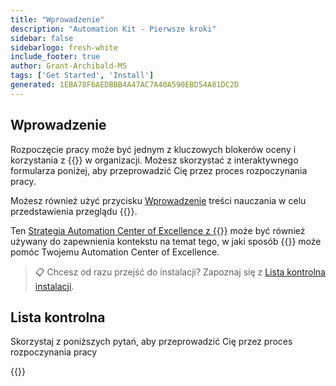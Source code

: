 ```yaml
---
title: "Wprowadzenie"
description: "Automation Kit - Pierwsze kroki"
sidebar: false
sidebarlogo: fresh-white
include_footer: true
author: Grant-Archibald-MS
tags: ['Get Started', 'Install']
generated: 1EBA78F6AEDBBB4A47AC7A40A590EBD54A81DC2D
---
```


## Wprowadzenie

Rozpoczęcie pracy może być jednym z kluczowych blokerów oceny i korzystania z {{<product-name>}} w organizacji. Możesz skorzystać z interaktywnego formularza poniżej, aby przeprowadzić Cię przez proces rozpoczynania pracy.

Możesz również użyć przycisku [Wprowadzenie](https://learn.microsoft.com/power-automate/guidance/automation-kit/overview/introduction) treści nauczania w celu przedstawienia przeglądu {{<product-name>}}.

Ten [Strategia Automation Center of Excellence z {{<product-name>}}](https://learn.microsoft.com/power-automate/guidance/automation-kit/overview/automation-coe-strategy) może być również używany do zapewnienia kontekstu na temat tego, w jaki sposób {{<product-name>}} może pomóc Twojemu Automation Center of Excellence.

> 📋 Chcesz od razu przejść do instalacji? Zapoznaj się z [Lista kontrolna instalacji](/pl/get-started/install-checklist).

## Lista kontrolna

Skorzystaj z poniższych pytań, aby przeprowadzić Cię przez proces rozpoczynania pracy

{{<questions name="/content/pl/checklist.json" completed="Dziękujemy za Twoją opinię na temat rozpoczęcia pracy" showNavigationButtons="false" locale="pl">}}
